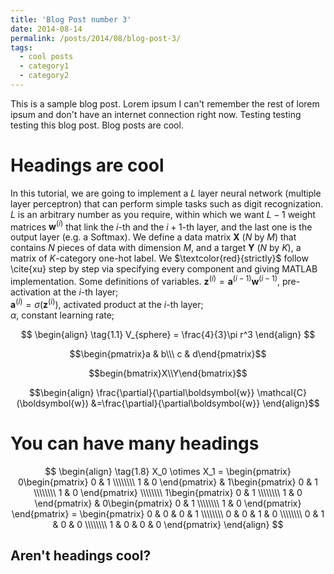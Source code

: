 ```yaml
---
title: 'Blog Post number 3'
date: 2014-08-14
permalink: /posts/2014/08/blog-post-3/
tags:
  - cool posts
  - category1
  - category2
---
```


This is a sample blog post. Lorem ipsum I can't remember the rest of lorem ipsum and don't have an internet connection right now. Testing testing testing this blog post. Blog posts are cool. 

Headings are cool
======

In this tutorial, we are going to implement a $L$ layer neural network (multiple layer perceptron) that can perform simple tasks such as digit recognization. $L$ is an arbitrary number as you require, within which we want $L-1$ weight matrices $\boldsymbol{w}^{(i)}$ that link the $i$-th and the $i+1$-th layer, and the last one is the output layer (e.g. a Softmax). We define a data matrix $\boldsymbol{X}$ ($N$ by $M$) that contains $N$ pieces of data with dimension $M$, and a target $\boldsymbol{Y}$ ($N$ by $K$), a matrix of $K$-category one-hot label. We $\textcolor{red}{strictly}$ follow \cite{xu} step by step via specifying every component and giving MATLAB implementation. Some definitions of variables.
$\boldsymbol{z}^{(i)}=\boldsymbol{a}^{(i-1)}\boldsymbol{w}^{(i-1)}$, pre-activation at the $i$-th layer;  
$\boldsymbol{a}^{(i)}=\sigma(\boldsymbol{z}^{(i)})$, activated product at the $i$-th layer;  
$\alpha$, constant learning rate;

$$
\begin{align}
  \tag{1.1}
  V_{sphere} = \frac{4}{3}\pi r^3
\end{align}
$$

$$\begin{pmatrix}a & b\\\ c & d\end{pmatrix}$$


$$begin{bmatrix}X\\Y\end{bmatrix}$$

$$\begin{align}
\frac{\partial}{\partial\boldsymbol{w}} \mathcal{C}(\boldsymbol{w}) &=\frac{\partial}{\partial\boldsymbol{w}} 
\end{align}$$

You can have many headings
======

$$
\begin{align}
\tag{1.8}
  X_0 \otimes X_1 =  
  \begin{pmatrix}
    0\begin{pmatrix} 
      0 & 1 \\\\\\\\
      1 & 0
    \end{pmatrix} & 1\begin{pmatrix}
                      0 & 1 \\\\\\\\
                      1 & 0
                     \end{pmatrix} \\\\\\\\
    1\begin{pmatrix} 
      0 & 1 \\\\\\\\
      1 & 0
     \end{pmatrix} & 0\begin{pmatrix}
                       0 & 1 \\\\\\\\
                       1 & 0
                      \end{pmatrix} 
  \end{pmatrix} = 
  \begin{pmatrix}
    0 & 0 & 0 & 1 \\\\\\\\
    0 & 0 & 1 & 0 \\\\\\\\
    0 & 1 & 0 & 0 \\\\\\\\
    1 & 0 & 0 & 0 
  \end{pmatrix}
\end{align}
$$

Aren't headings cool?
------
